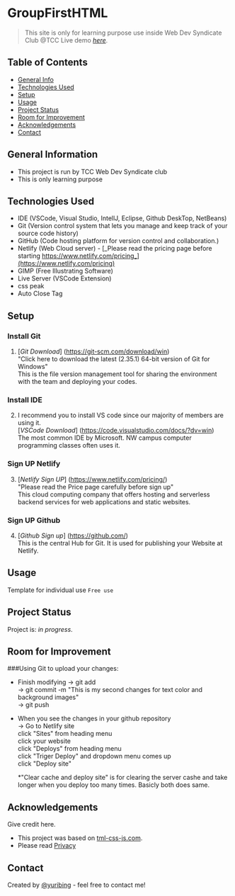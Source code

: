 # GroupFirstHTML
> This site is only for learning purpose use inside Web Dev Syndicate Club @TCC
> Live demo [_here_](https://yuri-first-html.netlify.app/).

## Table of Contents
* [General Info](#general-information)
* [Technologies Used](#technologies-used)
* [Setup](#setup)
* [Usage](#usage)
* [Project Status](#project-status)
* [Room for Improvement](#room-for-improvement)
* [Acknowledgements](#acknowledgements)
* [Contact](#contact)
<!-- * [License](#license) -->


## General Information
- This project is run by TCC Web Dev Syndicate club
- This is only learning purpose


## Technologies Used
- IDE (VSCode, Visual Studio, IntellJ, Eclipse, Github DeskTop, NetBeans)
- Git (Version control system that lets you manage and keep track of your source code history)
- GitHub (Code hosting platform for version control and collaboration.)
- Netlify (Web Cloud server) - [_Please read the pricing page before starting https://www.netlify.com/pricing_](https://www.netlify.com/pricing)
- GIMP (Free Illustrating Software)
- Live Server (VSCode Extension)
- css peak
- Auto Close Tag


## Setup
### Install Git
1. [_Git Download_] (https://git-scm.com/download/win)<br />
"Click here to download the latest (2.35.1) 64-bit version of Git for Windows"<br />
This is the file version management tool for sharing the environment with the team and deploying your codes. 

### Install IDE
2. I recommend you to install VS code since our majority of members are using it.<br />
[_VSCode Download_] (https://code.visualstudio.com/docs/?dv=win)<br />
The most common IDE by Microsoft. NW campus computer programming classes often uses it.
### Sign UP Netlify
3. [_Netlify Sign UP_] (https://www.netlify.com/pricing/)<br />
"Please read the Price page carefully before sign up"<br />
This cloud computing company that offers hosting and serverless backend services for web applications and static websites.
### Sign UP Github
4. [_Github Sign up_] (https://github.com/) <br />
This is the central Hub for Git. It is used for publishing your Website at Netlify.
## Usage
Template for individual use
`Free use`


## Project Status
Project is: _in progress_.


## Room for Improvement
###Using Git to upload your changes:
- Finish modifying 
    -> git add <br />
    -> git commit -m "This is my second changes for text color and background images"<br />
    -> git push<br />

- When you see the changes in your github repository<br />
    -> Go to Netlify site<br />
    click "Sites" from heading menu<br />
    click your website<br />
    click "Deploys" from heading menu<br />
    click "Triger Deploy" and dropdown menu comes up<br />
    click "Deploy site"<br />

    *"Clear cache and deploy site" is for clearing the server cashe and take longer 
    when you deploy too many times. Basicly both does same.

## Acknowledgements
Give credit here.
- This project was based on [tml-css-js.com](https://html5-templates.com/).
- Please read [Privacy](https://html-css-js.com/terms-privacy/)

## Contact
Created by [@yuribing](mailto:beerneko@yahoo.com) - feel free to contact me!


<!-- Optional -->
<!-- ## License -->
<!-- This project is open source and available under the [... License](). -->

<!-- You don't have to include all sections - just the one's relevant to your project -->